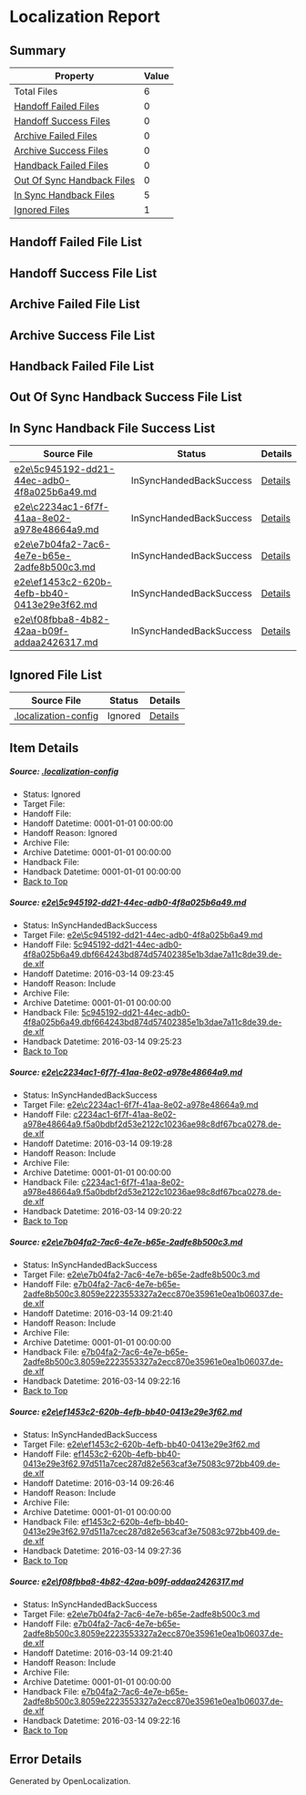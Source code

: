 # <a name='report-top'></a> Localization Report

## Summary
 Property | Value 
 -------- | ----- 
 Total Files | 6
[ Handoff Failed Files ](#handoff-failed-list)| 0
[ Handoff Success Files ](#handoff-success-list)| 0
[ Archive Failed Files ](#archive-failed-list)| 0
[ Archive Success Files ](#archive-success-list)| 0
[ Handback Failed Files ](#handback-failed-list)| 0
[ Out Of Sync Handback Files ](#outofsync-handback-success-list)| 0
[ In Sync Handback Files ](#insync-handback-success-list)| 5
[ Ignored Files ](#ignored-list)| 1

## <a name='handoff-failed-list'></a> Handoff Failed File List

## <a name='handoff-success-list'></a> Handoff Success File List

## <a name='archive-failed-list'></a> Archive Failed File List

## <a name='archive-success-list'></a> Archive Success File List

## <a name='handback-failed-list'></a> Handback Failed File List

## <a name='outofsync-handback-success-list'></a> Out Of Sync Handback Success File List

## <a name='insync-handback-success-list'></a> In Sync Handback File Success List
 Source File | Status | Details 
 ----------- | ------ | ------- 
 [e2e\5c945192-dd21-44ec-adb0-4f8a025b6a49.md](https://github.com/OpenLocalizationTest/oltest/blob/8404d1446f00215db171b510d6d5cc860ff2ebfe/e2e/5c945192-dd21-44ec-adb0-4f8a025b6a49.md) | InSyncHandedBackSuccess | [Details](#a71029811d0acd26cee811fa89036a44414352521)
 [e2e\c2234ac1-6f7f-41aa-8e02-a978e48664a9.md](https://github.com/OpenLocalizationTest/oltest/blob/77a4b230a3f71c678990874b91be0b8a3759a22c/e2e/c2234ac1-6f7f-41aa-8e02-a978e48664a9.md) | InSyncHandedBackSuccess | [Details](#9659e0e8fb353874a89bdcb724cf1393cc32e2302)
 [e2e\e7b04fa2-7ac6-4e7e-b65e-2adfe8b500c3.md](https://github.com/OpenLocalizationTest/oltest/blob/183e8bbddb81428e328a908a6899fea046c7c8cb/e2e/e7b04fa2-7ac6-4e7e-b65e-2adfe8b500c3.md) | InSyncHandedBackSuccess | [Details](#41d89c7d0caab568a6413b8d2194bae5ce3ac6e43)
 [e2e\ef1453c2-620b-4efb-bb40-0413e29e3f62.md](https://github.com/OpenLocalizationTest/oltest/blob/38cfe203bc0cbf4a6a43121bca991906e42454ed/e2e/ef1453c2-620b-4efb-bb40-0413e29e3f62.md) | InSyncHandedBackSuccess | [Details](#00cdf67cb001b5a73f1e446ebadb9784d96f943f4)
 [e2e\f08fbba8-4b82-42aa-b09f-addaa2426317.md](https://github.com/OpenLocalizationTest/oltest/blob/38cfe203bc0cbf4a6a43121bca991906e42454ed/e2e/f08fbba8-4b82-42aa-b09f-addaa2426317.md) | InSyncHandedBackSuccess | [Details](#41d89c7d0caab568a6413b8d2194bae5ce3ac6e45)

## <a name='ignored-list'></a> Ignored File List
 Source File | Status | Details 
 ----------- | ------ | ------- 
 [.localization-config](https://github.com/OpenLocalizationTest/oltest/blob/38cfe203bc0cbf4a6a43121bca991906e42454ed/.localization-config) | Ignored | [Details](#66aca4b1c2f43b14ec41e0e427345df94af1d5e10)

## Item Details
##### <a name='66aca4b1c2f43b14ec41e0e427345df94af1d5e10'></a> Source: [.localization-config](https://github.com/OpenLocalizationTest/oltest/blob/38cfe203bc0cbf4a6a43121bca991906e42454ed/.localization-config)
* Status: Ignored
* Target File: 
* Handoff File: 
* Handoff Datetime: 0001-01-01 00:00:00
* Handoff Reason: Ignored
* Archive File: 
* Archive Datetime: 0001-01-01 00:00:00
* Handback File: 
* Handback Datetime: 0001-01-01 00:00:00
* [Back to Top](#report-top)

##### <a name='a71029811d0acd26cee811fa89036a44414352521'></a> Source: [e2e\5c945192-dd21-44ec-adb0-4f8a025b6a49.md](https://github.com/OpenLocalizationTest/oltest/blob/8404d1446f00215db171b510d6d5cc860ff2ebfe/e2e/5c945192-dd21-44ec-adb0-4f8a025b6a49.md)
* Status: InSyncHandedBackSuccess
* Target File: [e2e\5c945192-dd21-44ec-adb0-4f8a025b6a49.md](https://github.com/OpenLocalizationTestOrg/oltest.de-de/blob/57e880cc8e6f1bd518b7c102a265fe9166b0e28f/e2e/5c945192-dd21-44ec-adb0-4f8a025b6a49.md)
* Handoff File: [5c945192-dd21-44ec-adb0-4f8a025b6a49.dbf664243bd874d57402385e1b3dae7a11c8de39.de-de.xlf](https://github.com/OpenLocalizationTestOrg/olhandoff/blob/9c84a2ce6bbd629f7b4cda9680dd1f6b8e3f0d63/ol-handoff/OpenLocalizationTestOrg/oltest.de-de/yuwzho/ht/5c945192-dd21-44ec-adb0-4f8a025b6a49.dbf664243bd874d57402385e1b3dae7a11c8de39.de-de.xlf)
* Handoff Datetime: 2016-03-14 09:23:45
* Handoff Reason: Include
* Archive File: 
* Archive Datetime: 0001-01-01 00:00:00
* Handback File: [5c945192-dd21-44ec-adb0-4f8a025b6a49.dbf664243bd874d57402385e1b3dae7a11c8de39.de-de.xlf](https://github.com/OpenLocalizationTestOrg/olhandback/blob/5a5bd802f1e07dfae1a568447a5d85959bb92820/ol-handback/OpenLocalizationTestOrg/oltest.de-de/yuwzho/ht/5c945192-dd21-44ec-adb0-4f8a025b6a49.dbf664243bd874d57402385e1b3dae7a11c8de39.de-de.xlf)
* Handback Datetime: 2016-03-14 09:25:23
* [Back to Top](#report-top)

##### <a name='9659e0e8fb353874a89bdcb724cf1393cc32e2302'></a> Source: [e2e\c2234ac1-6f7f-41aa-8e02-a978e48664a9.md](https://github.com/OpenLocalizationTest/oltest/blob/77a4b230a3f71c678990874b91be0b8a3759a22c/e2e/c2234ac1-6f7f-41aa-8e02-a978e48664a9.md)
* Status: InSyncHandedBackSuccess
* Target File: [e2e\c2234ac1-6f7f-41aa-8e02-a978e48664a9.md](https://github.com/OpenLocalizationTestOrg/oltest.de-de/blob/b51ea0113a0c0f2f1572b130f405f9673f856c5e/e2e/c2234ac1-6f7f-41aa-8e02-a978e48664a9.md)
* Handoff File: [c2234ac1-6f7f-41aa-8e02-a978e48664a9.f5a0bdbf2d53e2122c10236ae98c8df67bca0278.de-de.xlf](https://github.com/OpenLocalizationTestOrg/olhandoff/blob/47ecb2e278f1576fae6bacae54694e9cc8a1053b/ol-handoff/OpenLocalizationTestOrg/oltest.de-de/yuwzho/ht/c2234ac1-6f7f-41aa-8e02-a978e48664a9.f5a0bdbf2d53e2122c10236ae98c8df67bca0278.de-de.xlf)
* Handoff Datetime: 2016-03-14 09:19:28
* Handoff Reason: Include
* Archive File: 
* Archive Datetime: 0001-01-01 00:00:00
* Handback File: [c2234ac1-6f7f-41aa-8e02-a978e48664a9.f5a0bdbf2d53e2122c10236ae98c8df67bca0278.de-de.xlf](https://github.com/OpenLocalizationTestOrg/olhandback/blob/4885de5e3c79aa9a45e337c1f0eddc03e63f9aa0/ol-handback/OpenLocalizationTestOrg/oltest.de-de/yuwzho/ht/c2234ac1-6f7f-41aa-8e02-a978e48664a9.f5a0bdbf2d53e2122c10236ae98c8df67bca0278.de-de.xlf)
* Handback Datetime: 2016-03-14 09:20:22
* [Back to Top](#report-top)

##### <a name='41d89c7d0caab568a6413b8d2194bae5ce3ac6e43'></a> Source: [e2e\e7b04fa2-7ac6-4e7e-b65e-2adfe8b500c3.md](https://github.com/OpenLocalizationTest/oltest/blob/183e8bbddb81428e328a908a6899fea046c7c8cb/e2e/e7b04fa2-7ac6-4e7e-b65e-2adfe8b500c3.md)
* Status: InSyncHandedBackSuccess
* Target File: [e2e\e7b04fa2-7ac6-4e7e-b65e-2adfe8b500c3.md](https://github.com/OpenLocalizationTestOrg/oltest.de-de/blob/7c824b5a3c5280b49d55c3845eb01f065b66ea60/e2e/e7b04fa2-7ac6-4e7e-b65e-2adfe8b500c3.md)
* Handoff File: [e7b04fa2-7ac6-4e7e-b65e-2adfe8b500c3.8059e2223553327a2ecc870e35961e0ea1b06037.de-de.xlf](https://github.com/OpenLocalizationTestOrg/olhandoff/blob/a4b1d3cdfeeb8dbdebcbe3fe72b728c9270d75b0/ol-handoff/OpenLocalizationTestOrg/oltest.de-de/yuwzho/ht/e7b04fa2-7ac6-4e7e-b65e-2adfe8b500c3.8059e2223553327a2ecc870e35961e0ea1b06037.de-de.xlf)
* Handoff Datetime: 2016-03-14 09:21:40
* Handoff Reason: Include
* Archive File: 
* Archive Datetime: 0001-01-01 00:00:00
* Handback File: [e7b04fa2-7ac6-4e7e-b65e-2adfe8b500c3.8059e2223553327a2ecc870e35961e0ea1b06037.de-de.xlf](https://github.com/OpenLocalizationTestOrg/olhandback/blob/cc8dc6e3f027c86d4780c86a2c2169c804fbe0f9/ol-handback/OpenLocalizationTestOrg/oltest.de-de/yuwzho/ht/e7b04fa2-7ac6-4e7e-b65e-2adfe8b500c3.8059e2223553327a2ecc870e35961e0ea1b06037.de-de.xlf)
* Handback Datetime: 2016-03-14 09:22:16
* [Back to Top](#report-top)

##### <a name='00cdf67cb001b5a73f1e446ebadb9784d96f943f4'></a> Source: [e2e\ef1453c2-620b-4efb-bb40-0413e29e3f62.md](https://github.com/OpenLocalizationTest/oltest/blob/38cfe203bc0cbf4a6a43121bca991906e42454ed/e2e/ef1453c2-620b-4efb-bb40-0413e29e3f62.md)
* Status: InSyncHandedBackSuccess
* Target File: [e2e\ef1453c2-620b-4efb-bb40-0413e29e3f62.md](https://github.com/OpenLocalizationTestOrg/oltest.de-de/blob/d0402decec55a50b0d93c1051d068a67683c8a5e/e2e/ef1453c2-620b-4efb-bb40-0413e29e3f62.md)
* Handoff File: [ef1453c2-620b-4efb-bb40-0413e29e3f62.97d511a7cec287d82e563caf3e75083c972bb409.de-de.xlf](https://github.com/OpenLocalizationTestOrg/olhandoff/blob/25d00a3beabfed71b2065244ed801e6e3728b6be/ol-handoff/OpenLocalizationTestOrg/oltest.de-de/yuwzho/ht/ef1453c2-620b-4efb-bb40-0413e29e3f62.97d511a7cec287d82e563caf3e75083c972bb409.de-de.xlf)
* Handoff Datetime: 2016-03-14 09:26:46
* Handoff Reason: Include
* Archive File: 
* Archive Datetime: 0001-01-01 00:00:00
* Handback File: [ef1453c2-620b-4efb-bb40-0413e29e3f62.97d511a7cec287d82e563caf3e75083c972bb409.de-de.xlf](https://github.com/OpenLocalizationTestOrg/olhandback/blob/18d9481884bd58e1be3261f35730e694e84d80a5/ol-handback/OpenLocalizationTestOrg/oltest.de-de/yuwzho/ht/ef1453c2-620b-4efb-bb40-0413e29e3f62.97d511a7cec287d82e563caf3e75083c972bb409.de-de.xlf)
* Handback Datetime: 2016-03-14 09:27:36
* [Back to Top](#report-top)

##### <a name='41d89c7d0caab568a6413b8d2194bae5ce3ac6e45'></a> Source: [e2e\f08fbba8-4b82-42aa-b09f-addaa2426317.md](https://github.com/OpenLocalizationTest/oltest/blob/38cfe203bc0cbf4a6a43121bca991906e42454ed/e2e/f08fbba8-4b82-42aa-b09f-addaa2426317.md)
* Status: InSyncHandedBackSuccess
* Target File: [e2e\e7b04fa2-7ac6-4e7e-b65e-2adfe8b500c3.md](https://github.com/OpenLocalizationTestOrg/oltest.de-de/blob/7c824b5a3c5280b49d55c3845eb01f065b66ea60/e2e/e7b04fa2-7ac6-4e7e-b65e-2adfe8b500c3.md)
* Handoff File: [e7b04fa2-7ac6-4e7e-b65e-2adfe8b500c3.8059e2223553327a2ecc870e35961e0ea1b06037.de-de.xlf](https://github.com/OpenLocalizationTestOrg/olhandoff/blob/a4b1d3cdfeeb8dbdebcbe3fe72b728c9270d75b0/ol-handoff/OpenLocalizationTestOrg/oltest.de-de/yuwzho/ht/e7b04fa2-7ac6-4e7e-b65e-2adfe8b500c3.8059e2223553327a2ecc870e35961e0ea1b06037.de-de.xlf)
* Handoff Datetime: 2016-03-14 09:21:40
* Handoff Reason: Include
* Archive File: 
* Archive Datetime: 0001-01-01 00:00:00
* Handback File: [e7b04fa2-7ac6-4e7e-b65e-2adfe8b500c3.8059e2223553327a2ecc870e35961e0ea1b06037.de-de.xlf](https://github.com/OpenLocalizationTestOrg/olhandback/blob/cc8dc6e3f027c86d4780c86a2c2169c804fbe0f9/ol-handback/OpenLocalizationTestOrg/oltest.de-de/yuwzho/ht/e7b04fa2-7ac6-4e7e-b65e-2adfe8b500c3.8059e2223553327a2ecc870e35961e0ea1b06037.de-de.xlf)
* Handback Datetime: 2016-03-14 09:22:16
* [Back to Top](#report-top)


## Error Details

Generated by OpenLocalization.
